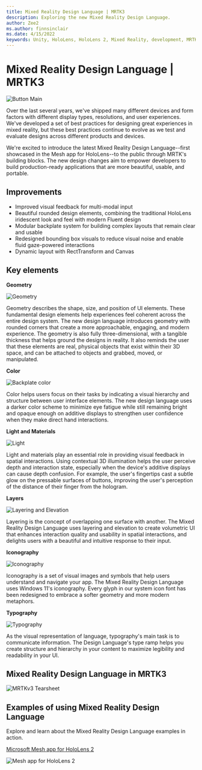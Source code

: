 ```yaml
---
title: Mixed Reality Design Language | MRTK3
description: Exploring the new Mixed Reality Design Language.
author: Zee2
ms.author: finnsinclair
ms.date: 4/15/2022
keywords: Unity, HoloLens, HoloLens 2, Mixed Reality, development, MRTK, MRTK3, design, UI, design language, UX
---
```


# Mixed Reality Design Language | MRTK3

![Button Main](../../../mrtk3-overview/images/UXBuildingBlocks/MRTK_UX_v3_Button.png)

Over the last several years, we've shipped many different devices and form factors with different display types, resolutions, and user experiences. We've developed a set of best practices for designing great experiences in mixed reality, but these best practices continue to evolve as we test and evaluate designs across different products and devices. 

We're excited to introduce the latest Mixed Reality Design Language--first showcased in the Mesh app for HoloLens--to the public through MRTK's building blocks. The new design changes aim to empower developers to build production-ready applications that are more beautiful, usable, and portable. 

## Improvements
- Improved visual feedback for multi-modal input
- Beautiful rounded design elements, combining the traditional HoloLens iridescent look and feel with modern Fluent design
- Modular backplate system for building complex layouts that remain clear and usable
- Redesigned bounding box visuals to reduce visual noise and enable fluid gaze-powered interactions
- Dynamic layout with RectTransform and Canvas

## Key elements

**Geometry**

![Geometry](../../../mrtk3-overview/images/UXBuildingBlocks/MRDL_Elements_Geometry.png)

Geometry describes the shape, size, and position of UI elements. These fundamental design elements help experiences feel coherent across the entire design system. The new design language introduces geometry with rounded corners that create a more approachable, engaging, and modern experience. The geometry is also fully three-dimensional, with a tangible thickness that helps ground the designs in reality. It also reminds the user that these elements are real, physical objects that exist within their 3D space, and can be attached to objects and grabbed, moved, or manipulated.

**Color**

![Backplate color](../../../mrtk3-overview/images/UXBuildingBlocks/MRDL_Elements_Color.png)

Color helps users focus on their tasks by indicating a visual hierarchy and structure between user interface elements. The new design language uses a darker color scheme to minimize eye fatigue while still remaining bright and opaque enough on additive displays to strengthen user confidence when they make direct hand interactions.

**Light and Materials**

![Light](../../../mrtk3-overview/images/UXBuildingBlocks/MRDL_Elements_Light.png)

Light and materials play an essential role in providing visual feedback in spatial interactions. Using contextual 3D illumination helps the user perceive depth and interaction state, especially when the device's additive displays can cause depth confusion. For example, the user's fingertips cast a subtle glow on the pressable surfaces of buttons, improving the user's perception of the distance of their finger from the hologram.

**Layers**

![Layering and Elevation](../../../mrtk3-overview/images/UXBuildingBlocks/MRDL_Elements_Layering.png)

Layering is the concept of overlapping one surface with another. The Mixed Reality Design Language uses layering and elevation to create volumetric UI that enhances interaction quality and usability in spatial interactions, and delights users with a beautiful and intuitive response to their input.

**Iconography**

![Iconography](../../../mrtk3-overview/images/UXBuildingBlocks/MRDL_Elements_Iconography.png)

Iconography is a set of visual images and symbols that help users understand and navigate your app. The Mixed Reality Design Language uses Windows 11's iconography. Every glyph in our system icon font has been redesigned to embrace a softer geometry and more modern metaphors.  

**Typography**

![Typography](../../../mrtk3-overview/images/UXBuildingBlocks/MRDL_Elements_Typography.png)

As the visual representation of language, typography's main task is to communicate information. The Design Language's type ramp helps you create structure and hierarchy in your content to maximize legibility and readability in your UI.

## Mixed Reality Design Language in MRTK3

![MRTKv3 Tearsheet](../../../mrtk3-overview/images/UXBuildingBlocks/MRDL_MRTKv3_Tearsheet.png)<br>

## Examples of using Mixed Reality Design Language
Explore and learn about the Mixed Reality Design Language examples in action.

[Microsoft Mesh app for HoloLens 2](https://techcommunity.microsoft.com/t5/mixed-reality-blog/microsoft-mesh-app-august-2021-update-new-features/ba-p/2746856)

![Mesh app for HoloLens 2](../../../mrtk3-overview/images/UXBuildingBlocks/MRDL_MeshApp.png)<br>

